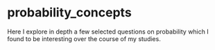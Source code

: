 # probability_concepts
Here I explore in depth a few selected questions on probability which I found to be interesting over the course of my studies.
